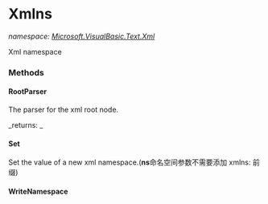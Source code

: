 ﻿
# Xmlns
_namespace: [Microsoft.VisualBasic.Text.Xml](N-Microsoft.VisualBasic.Text.Xml.md)_

Xml namespace

### Methods

#### RootParser
The parser for the xml root node.

_returns: _
#### Set
Set the value of a new xml namespace.(**ns**命名空间参数不需要添加 xmlns: 前缀)
#### WriteNamespace




